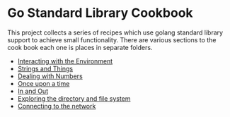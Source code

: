 # Go Standard Library Cookbook
This project collects a series of recipes which use golang standard library support to achieve small functionality.
There are various sections to the cook book each one is places in separate folders.

*  [Interacting with the Environment](01-environment/readme.md)
*  [Strings and Things](02-strings/readme.md)
*  [Dealing with Numbers](03-numbers/readme.md)
*  [Once upon a time](04-time/readme.md)
*  [In and Out](05-in-out/readme.md)
*  [Exploring the directory and file system](06-filesystem/readme.md)
*  [Connecting to the network](07-network/readme.md)
